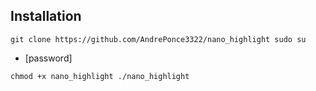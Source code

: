 ## Installation 

`git clone https://github.com/AndrePonce3322/nano_highlight
sudo su`

- [password]

`chmod +x nano_highlight
./nano_highlight`
